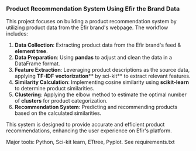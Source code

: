 ### Product Recommendation System Using Efir the Brand Data

This project focuses on building a product recommendation system by utilizing product data from the Efir brand's webpage. The workflow includes:

1. **Data Collection**: Extracting product data from the Efir brand's feed & **element tree**.
2. **Data Preparation**: Using **pandas** to adjust and clean the data in a DataFrame format.
3. **Feature Extraction**: Leveraging product descriptions as the source data, applying **TF-IDF** **vectorization**** by sci-kit** to extract relevant features.
4. **Similarity Calculation**: Implementing cosine similarity using **scikit-learn** to determine product similarities.
5. **Clustering**: Applying the elbow method to estimate the optimal number of **clusters** for product categorization.
6. **Recommendation System**: Predicting and recommending products based on the calculated similarities.

This system is designed to provide accurate and efficient product recommendations, enhancing the user experience on Efir's platform.

Major tools: Python, Sci-kit learn, ETtree, Pyplot. See requirements.txt

